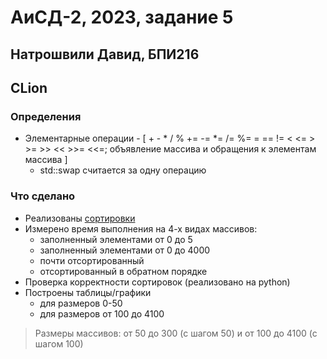 # АиСД-2, 2023, задание 5
## Натрошвили Давид, БПИ216
## CLion

### Определения
* Элементарные операции - [ + - * / % += -= *= /= %= = == != < <= > >= >> 
<< >>= <<=; объявление массива и обращения к элементам массива ]
  - std::swap считается за одну операцию

### Что сделано
* Реализованы [сортировки](SortAlgorithms/)
* Измерено время выполнения на 4-х видах массивов:
  - заполненный элементами от 0 до 5
  - заполненный элементами от 0 до 4000
  - почти отсортированный
  - отсортированный в обратном порядке
* Проверка корректности сортировок (реализовано на python)
* Построены таблицы/графики
  - для размеров 0-50
  - для размеров от 100 до 4100

> Размеры массивов: от 50 до 300 (с шагом 50) и от 100 до 4100 (с шагом 100)
